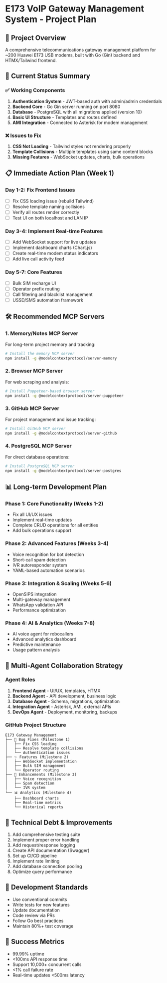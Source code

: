 # E173 VoIP Gateway Management System - Project Plan

## 🎯 Project Overview
A comprehensive telecommunications gateway management platform for ~200 Huawei E173 USB modems, built with Go (Gin) backend and HTMX/Tailwind frontend.

## 🚀 Current Status Summary

### ✅ Working Components
1. **Authentication System** - JWT-based auth with admin/admin credentials
2. **Backend Core** - Go Gin server running on port 8080
3. **Database** - PostgreSQL with all migrations applied (version 10)
4. **Basic UI Structure** - Templates and routes defined
5. **AMI Integration** - Connected to Asterisk for modem management

### ❌ Issues to Fix
1. **CSS Not Loading** - Tailwind styles not rendering properly
2. **Template Collisions** - Multiple templates using same content blocks
3. **Missing Features** - WebSocket updates, charts, bulk operations

## 📋 Immediate Action Plan (Week 1)

### Day 1-2: Fix Frontend Issues
- [ ] Fix CSS loading issue (rebuild Tailwind)
- [ ] Resolve template naming collisions
- [ ] Verify all routes render correctly
- [ ] Test UI on both localhost and LAN IP

### Day 3-4: Implement Real-time Features
- [ ] Add WebSocket support for live updates
- [ ] Implement dashboard charts (Chart.js)
- [ ] Create real-time modem status indicators
- [ ] Add live call activity feed

### Day 5-7: Core Features
- [ ] Bulk SIM recharge UI
- [ ] Operator prefix routing
- [ ] Call filtering and blacklist management
- [ ] USSD/SMS automation framework

## 🛠️ Recommended MCP Servers

### 1. **Memory/Notes MCP Server**
For long-term project memory and tracking:
```bash
# Install the memory MCP server
npm install -g @modelcontextprotocol/server-memory
```

### 2. **Browser MCP Server** 
For web scraping and analysis:
```bash
# Install Puppeteer-based browser server
npm install -g @modelcontextprotocol/server-puppeteer
```

### 3. **GitHub MCP Server**
For project management and issue tracking:
```bash
# Install GitHub MCP server
npm install -g @modelcontextprotocol/server-github
```

### 4. **PostgreSQL MCP Server**
For direct database operations:
```bash
# Install PostgreSQL MCP server
npm install -g @modelcontextprotocol/server-postgres
```

## 📊 Long-term Development Plan

### Phase 1: Core Functionality (Weeks 1-2)
- Fix all UI/UX issues
- Implement real-time updates
- Complete CRUD operations for all entities
- Add bulk operations support

### Phase 2: Advanced Features (Weeks 3-4)
- Voice recognition for bot detection
- Short-call spam detection
- IVR autoresponder system
- YAML-based automation scenarios

### Phase 3: Integration & Scaling (Weeks 5-6)
- OpenSIPS integration
- Multi-gateway management
- WhatsApp validation API
- Performance optimization

### Phase 4: AI & Analytics (Weeks 7-8)
- AI voice agent for robocallers
- Advanced analytics dashboard
- Predictive maintenance
- Usage pattern analysis

## 🔄 Multi-Agent Collaboration Strategy

### Agent Roles
1. **Frontend Agent** - UI/UX, templates, HTMX
2. **Backend Agent** - API development, business logic
3. **Database Agent** - Schema, migrations, optimization
4. **Integration Agent** - Asterisk, AMI, external APIs
5. **DevOps Agent** - Deployment, monitoring, backups

### GitHub Project Structure
```
E173 Gateway Management
├── 🐛 Bug Fixes (Milestone 1)
│   ├── Fix CSS loading
│   ├── Resolve template collisions
│   └── Authentication issues
├── ✨ Features (Milestone 2)
│   ├── WebSocket implementation
│   ├── Bulk SIM management
│   └── Operator routing
├── 🚀 Enhancements (Milestone 3)
│   ├── Voice recognition
│   ├── Spam detection
│   └── IVR system
└── 📊 Analytics (Milestone 4)
    ├── Dashboard charts
    ├── Real-time metrics
    └── Historical reports
```

## 🔧 Technical Debt & Improvements
1. Add comprehensive testing suite
2. Implement proper error handling
3. Add request/response logging
4. Create API documentation (Swagger)
5. Set up CI/CD pipeline
6. Implement rate limiting
7. Add database connection pooling
8. Optimize query performance

## 📝 Development Standards
- Use conventional commits
- Write tests for new features
- Update documentation
- Code review via PRs
- Follow Go best practices
- Maintain 80%+ test coverage

## 🎯 Success Metrics
- 99.99% uptime
- <100ms API response time
- Support 10,000+ concurrent calls
- <1% call failure rate
- Real-time updates <500ms latency
